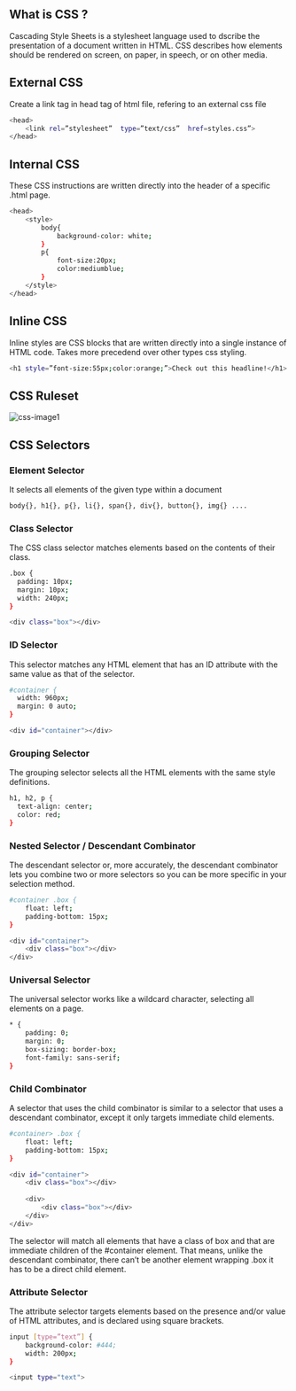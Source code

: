 
## What is CSS ?

Cascading Style Sheets is a stylesheet language used to dscribe the presentation of a document written in HTML. CSS describes how elements should be rendered on screen, on paper, in speech, or on other media.

## External CSS

Create a link tag in head tag of html file, refering to an external css file
```bash
<head>
    <link rel=”stylesheet”  type=”text/css”  href=styles.css”>
</head>
```

## Internal CSS

 These CSS instructions are written directly into the header of a specific .html page.
```bash
<head>
    <style>
        body{
            background-color: white;
        }
        p{
            font-size:20px;
            color:mediumblue; 
        }
    </style>
</head>
```

## Inline CSS

Inline styles are CSS blocks that are written directly into a single instance of HTML code. Takes more precedend over other types css styling.
```bash
<h1 style=”font-size:55px;color:orange;”>Check out this headline!</h1>
```

## CSS Ruleset

![css-image1](https://res.cloudinary.com/dqab7rimk/image/upload/v1693127240/notes/css-ruleset_hkgq9j.png)

## CSS Selectors

### Element Selector
It selects all elements of the given type within a document
```bash
body{}, h1{}, p{}, li{}, span{}, div{}, button{}, img{} ....
```

### Class Selector
The CSS class selector matches elements based on the contents of their class. 
```bash
.box {
  padding: 10px;
  margin: 10px;
  width: 240px;
}

<div class="box"></div>
```

### ID Selector
This selector matches any HTML element that has an ID attribute with the same value as that of the selector.
```bash
#container {
  width: 960px;
  margin: 0 auto;
}

<div id="container"></div>
```

### Grouping Selector
The grouping selector selects all the HTML elements with the same style definitions.
```bash
h1, h2, p {
  text-align: center;
  color: red;
}
```

### Nested Selector / Descendant Combinator
The descendant selector or, more accurately, the descendant combinator lets you combine two or more selectors so you can be more specific in your selection method.
```bash
#container .box {
	float: left;
	padding-bottom: 15px;
} 

<div id="container">
	<div class="box"></div>
</div>
```

### Universal Selector
The universal selector works like a wildcard character, selecting all elements on a page.
```bash
* {
    padding: 0;
    margin: 0;
    box-sizing: border-box;
    font-family: sans-serif;
}
```

### Child Combinator
A selector that uses the child combinator is similar to a selector that uses a descendant combinator, except it only targets immediate child elements.
```bash
#container> .box {
	float: left;
	padding-bottom: 15px;
}

<div id="container">
	<div class="box"></div>
	
	<div>
		<div class="box"></div>
	</div>
</div>
```
The selector will match all elements that have a class of box and that are immediate children of the #container element. That means, unlike the descendant combinator, there can’t be another element wrapping .box it has to be a direct child element.

### Attribute Selector
 The attribute selector targets elements based on the presence and/or value of HTML attributes, and is declared using square brackets.
```bash
input [type=”text”] {
	background-color: #444;
	width: 200px;
}

<input type="text">
```